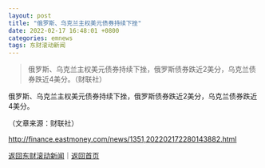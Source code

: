 ```yaml
---
layout: post
title: "俄罗斯、乌克兰主权美元债券持续下挫"
date: 2022-02-17 16:48:01 +0800
categories: emnews
tags: 东财滚动新闻
---
```

> 俄罗斯、乌克兰主权美元债券持续下挫，俄罗斯债券跌近2美分，乌克兰债券跌近4美分。（财联社）

<p>俄罗斯、乌克兰主权美元债券持续下挫，俄罗斯债券跌近2美分，乌克兰债券跌近4美分。</p><p class="em_media">（文章来源：财联社）</p>

<http://finance.eastmoney.com/news/1351,202202172280143882.html>

[返回东财滚动新闻](//finews.withounder.com/emnews/)｜[返回首页](//finews.withounder.com/)